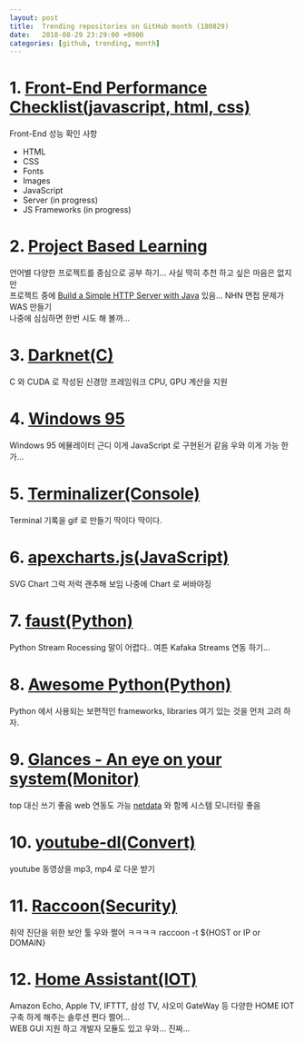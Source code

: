 ```yaml
---
layout: post
title:  Trending repositories on GitHub month (180829)
date:   2018-08-29 23:29:00 +0900
categories: [github, trending, month]
---
```

# 1. [Front-End Performance Checklist(javascript, html, css)](https://github.com/thedaviddias/Front-End-Performance-Checklist)
Front-End 성능 확인 사항
* HTML
* CSS
* Fonts
* Images
* JavaScript
* Server (in progress)
* JS Frameworks (in progress)

# 2. [Project Based Learning](https://github.com/tuvtran/project-based-learning)
언어별 다양한 프로젝트를 중심으로 공부 하기... 사실 딱히 추천 하고 싶은 마음은 없지만 <br>
프로젝트 중에 [Build a Simple HTTP Server with Java](https://javarevisited.blogspot.com/2015/06/how-to-create-http-server-in-java-serversocket-example.html) 있음... NHN 면접 문제가 WAS 만들기<br>
 나중에 심심하면 한번 시도 해 볼까...

# 3. [Darknet(C)](https://github.com/pjreddie/darknet)
C 와 CUDA 로 작성된 신경망 프레임워크 CPU, GPU 계산을 지원

# 4. [Windows 95](https://github.com/felixrieseberg/windows95)
Windows 95 에뮬레이터 근디 이게 JavaScript 로 구현된거 같음 우와 이게 가능 한가...

# 5. [Terminalizer(Console)](https://github.com/faressoft/terminalizer)
Terminal 기록을 gif 로 만들기 딱이다 딱이다.

# 6. [apexcharts.js(JavaScript)](https://github.com/apexcharts/apexcharts.js)
SVG Chart 그럭 저럭 괜추해 보임 나중에 Chart 로 써바야징

# 7. [faust(Python)](https://github.com/robinhood/faust)
Python Stream Rocessing 말이 어렵다.. 여튼 Kafaka Streams 연동 하기...

# 8. [Awesome Python(Python)](https://github.com/vinta/awesome-python)
Python 에서 사용되는 보편적인 frameworks, libraries 여기 있는 것을 먼저 고려 하자.

# 9. [Glances - An eye on your system(Monitor)](https://github.com/nicolargo/glances)
top 대신 쓰기 좋음 web 연동도 가능 [netdata](https://github.com/firehol/netdata) 와 함께 시스템 모니터링 좋음

# 10. [youtube-dl(Convert)](https://github.com/rg3/youtube-dl)
youtube 동영상을 mp3, mp4 로 다운 받기

# 11. [Raccoon(Security)](https://github.com/evyatarmeged/Raccoon)
취약 진단을 위한 보안 툴 우와 쩔어 ㅋㅋㅋㅋ
    raccoon -t ${HOST or IP or DOMAIN}

# 12. [Home Assistant(IOT)](https://github.com/home-assistant/home-assistant)
Amazon Echo, Apple TV, IFTTT, 삼성 TV, 샤오미 GateWay 등 다양한 HOME IOT 구축 하게 해주는 솔루션 쩐다 쩔어...<br>
WEB GUI 지원 하고 개발자 모듈도 있고 우와... 진짜...